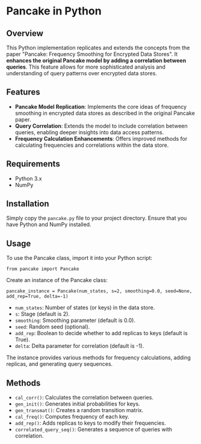 # Pancake in Python
## Overview

This Python implementation replicates and extends the concepts from the paper "Pancake: Frequency Smoothing for Encrypted Data Stores". It **enhances the original Pancake model by adding a correlation between queries**. This feature allows for more sophisticated analysis and understanding of query patterns over encrypted data stores.

## Features

- **Pancake Model Replication**: Implements the core ideas of frequency smoothing in encrypted data stores as described in the original Pancake paper.
- **Query Correlation**: Extends the model to include correlation between queries, enabling deeper insights into data access patterns.
- **Frequency Calculation Enhancements**: Offers improved methods for calculating frequencies and correlations within the data store.

## Requirements

- Python 3.x
- NumPy

## Installation

Simply copy the `pancake.py` file to your project directory. Ensure that you have Python and NumPy installed.

## Usage

To use the Pancake class, import it into your Python script:

`from pancake import Pancake`

Create an instance of the Pancake class:

`pancake_instance = Pancake(num_states, s=2, smoothing=0.0, seed=None, add_rep=True, delta=-1)`

- `num_states`: Number of states (or keys) in the data store.
- `s`: Stage (default is 2).
- `smoothing`: Smoothing parameter (default is 0.0).
- `seed`: Random seed (optional).
- `add_rep`: Boolean to decide whether to add replicas to keys (default is True).
- `delta`: Delta parameter for correlation (default is -1).

The instance provides various methods for frequency calculations, adding replicas, and generating query sequences.

## Methods

- `cal_corr()`: Calculates the correlation between queries.
- `gen_init()`: Generates initial probabilities for keys.
- `gen_transmat()`: Creates a random transition matrix.
- `cal_freq()`: Computes frequency of each key.
- `add_rep()`: Adds replicas to keys to modify their frequencies.
- `correlated_query_seq()`: Generates a sequence of queries with correlation.
